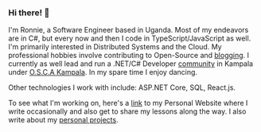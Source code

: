 ### Hi there! 👋
I'm Ronnie, a Software Engineer based in Uganda. Most of my endeavors are in C#, but every now and then I code in TypeScript/JavaScript as well. I'm primarily interested in Distributed Systems and the Cloud. My professional hobbies involve contributing to Open-Source and [blogging](https://ronnielutaro.github.io/blog). I currently as well lead and run a .NET/C# Developer [community](https://chat.whatsapp.com/D8MPoXMBDvj9c9MLfoxOnL) in Kampala under [O.S.C.A Kampala](https://oscakampala.github.io). In my spare time I enjoy dancing.

Other technologies I work with include: ASP.NET Core, SQL, React.js.

To see what I'm working on, here's a [link](https://ronnielutalo.github.io/) to my Personal Website where I write occasionally and also get to share my lessons along the way. I also write about my [personal projects](https://ronnielutalo.github.io/projects/).

